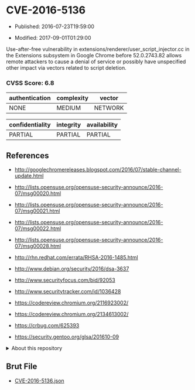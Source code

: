 # CVE-2016-5136

- Published: 2016-07-23T19:59:00

- Modified: 2017-09-01T01:29:00

Use-after-free vulnerability in extensions/renderer/user_script_injector.cc in the Extensions subsystem in Google Chrome before 52.0.2743.82 allows remote attackers to cause a denial of service or possibly have unspecified other impact via vectors related to script deletion.

### CVSS Score: **6.8**

| authentication | complexity | vector |
| --- | --- | --- |
| NONE | MEDIUM | NETWORK |

| confidentiality | integrity | availability |
| --- | --- | --- |
| PARTIAL | PARTIAL | PARTIAL |

## References

* http://googlechromereleases.blogspot.com/2016/07/stable-channel-update.html

* http://lists.opensuse.org/opensuse-security-announce/2016-07/msg00020.html

* http://lists.opensuse.org/opensuse-security-announce/2016-07/msg00021.html

* http://lists.opensuse.org/opensuse-security-announce/2016-07/msg00022.html

* http://lists.opensuse.org/opensuse-security-announce/2016-07/msg00028.html

* http://rhn.redhat.com/errata/RHSA-2016-1485.html

* http://www.debian.org/security/2016/dsa-3637

* http://www.securityfocus.com/bid/92053

* http://www.securitytracker.com/id/1036428

* https://codereview.chromium.org/2116923002/

* https://codereview.chromium.org/2134613002/

* https://crbug.com/625393

* https://security.gentoo.org/glsa/201610-09

<details>
<summary>About this repository</summary> 

  This repository is part of the project [Live Hack CVE](https://github.com/Live-Hack-CVE). Main website can be found [www.live-hack.org](https://www.live-hack.org) 
  
  Made by [Sn0wAlice](https://github.com/Sn0wAlice) for the people that care about security and need to have a feed of the latest CVEs. Hope you enjoy it, don't forget to star the repo and follow me on [Twitter](https://twitter.com/Sn0wAlice) and [Github](https://github.com/Sn0wAlice). And that is my [personnal website](https://www.alice-snow.me/)

  - [Home Page](https://github.com/Live-Hack-CVE)
  - [Framework](https://github.com/Live-Hack-CVE/cve-framework)
  - [CVE database](https://github.com/Live-Hack-CVE/full_database)
  - [Changelog](https://github.com/Live-Hack-CVE/Changelog)
</details>

## Brut File

* [CVE-2016-5136.json](https://raw.githubusercontent.com/Live-Hack-CVE/full_database/main/cves/2016/CVE-2016-5136.json)

